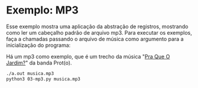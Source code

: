 Exemplo: MP3
============


Esse exemplo mostra uma aplicação da abstração de registros, mostrando como ler um cabeçalho padrão de arquivo mp3. Para executar os exemplos, faça a chamadas passando o arquivo de música como argumento para a inicialização do programa:

Há um mp3 como exemplo, que é um trecho da música "[Pra Que O Jardim?](https://www.youtube.com/watch?v=iny7h-cRZdA&t=1684)" da banda Prot(o).

```bash
./a.out musica.mp3
python3 03-mp3.py musica.mp3
```
